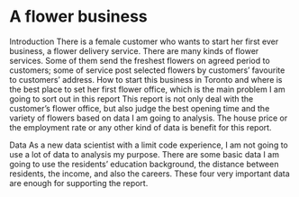#                                                        A flower business
Introduction
There is a female customer who wants to start her first ever business, a flower delivery service. There are many kinds of flower services. Some of them send the freshest flowers on agreed period to customers; some of service post selected flowers by customers’ favourite to customers’ address. How to start this business in Toronto and where is the best place to set her first flower office, which is the main problem I am going to sort out in this report
This report is not only deal with the customer’s flower office, but also judge the best opening time and the variety of flowers based on data I am going to analysis.  The house price or the employment rate or any other kind of data is benefit for this report.

Data
As a new data scientist with a limit code experience, I am not going to use a lot of data to analysis my purpose. There are some basic data I am going to use the residents’ education background, the distance between residents, the income, and also the careers. These four very important data are enough for supporting the report.  
